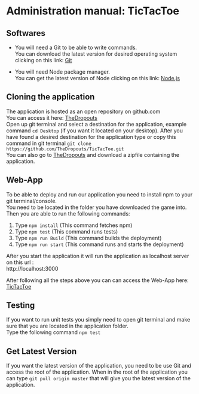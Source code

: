 # Administration manual: TicTacToe

## Softwares

* You will need a Git to be able to write commands.<br/>
You can download the latest version for desired operating system clicking on this link: [Git](https://git-scm.com/downloads)

* You will need Node package manager.<br/>
You can get the latest version of Node clicking on this link: [Node.js](https://nodejs.org/en/)

## Cloning the application

The application is hosted as an open repository on github.com<br/>
You can access it here: [TheDropouts](https://github.com/TheDropouts)<br/>
Open up git terminal and select a destination for the application, example command `cd Desktop` (if you want it located on your desktop).
After you have found a desired destination for the application type or copy this command in git terminal `git clone https://github.com/TheDropouts/TicTacToe.git`<br/>
You can also go to [TheDropouts](https://github.com/TheDropouts) and download a zipfile 
containing the application.

## Web-App

To be able to deploy and run our application you need to install npm to your git terminal/console.<br/>
You need to be located in the folder you have downloaded the game into.<br/>
Then you are able to run the following commands: <br/>
1. Type `npm install`   (This command fetches npm)
2. Type `npm test`      (This command runs tests) 
3. Type `npm run Build` (This command builds the deployment)
4. Type `npm run start` (This command runs and starts the deployment)

After you start the application it will run the application as localhost server on this url :<br/>
http://localhost:3000 <br/>

After following all the steps above you can can access the Web-App here: [TicTacToe](https://the-dropouts.herokuapp.com/)

## Testing
If you want to run unit tests you simply need to open git terminal and make sure that you are located in the application folder.<br/>
Type the following command `npm test`

## Get Latest Version
If you want the latest version of the application, you need to be use Git and access the root of the application.
When in the root of the application you can type `git pull origin master` that will give you the latest version of the application.
